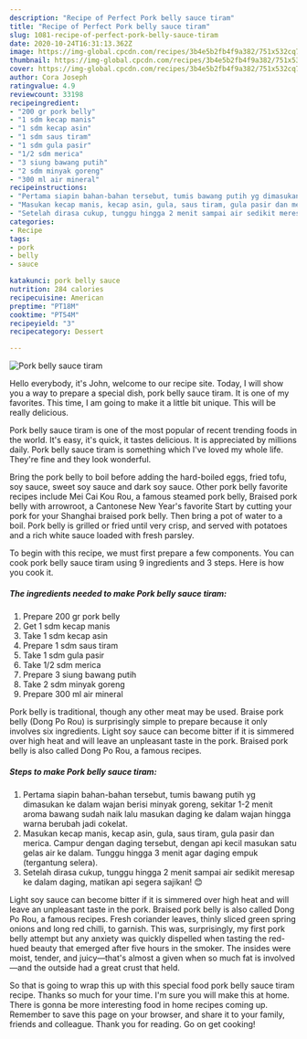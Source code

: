 ```yaml
---
description: "Recipe of Perfect Pork belly sauce tiram"
title: "Recipe of Perfect Pork belly sauce tiram"
slug: 1081-recipe-of-perfect-pork-belly-sauce-tiram
date: 2020-10-24T16:31:13.362Z
image: https://img-global.cpcdn.com/recipes/3b4e5b2fb4f9a382/751x532cq70/pork-belly-sauce-tiram-foto-resep-utama.jpg
thumbnail: https://img-global.cpcdn.com/recipes/3b4e5b2fb4f9a382/751x532cq70/pork-belly-sauce-tiram-foto-resep-utama.jpg
cover: https://img-global.cpcdn.com/recipes/3b4e5b2fb4f9a382/751x532cq70/pork-belly-sauce-tiram-foto-resep-utama.jpg
author: Cora Joseph
ratingvalue: 4.9
reviewcount: 33198
recipeingredient:
- "200 gr pork belly"
- "1 sdm kecap manis"
- "1 sdm kecap asin"
- "1 sdm saus tiram"
- "1 sdm gula pasir"
- "1/2 sdm merica"
- "3 siung bawang putih"
- "2 sdm minyak goreng"
- "300 ml air mineral"
recipeinstructions:
- "Pertama siapin bahan-bahan tersebut, tumis bawang putih yg dimasukan ke dalam wajan berisi minyak goreng, sekitar 1-2 menit aroma bawang sudah naik lalu masukan daging ke dalam wajan hingga warna berubah jadi cokelat."
- "Masukan kecap manis, kecap asin, gula, saus tiram, gula pasir dan merica. Campur dengan daging tersebut, dengan api kecil masukan satu gelas air ke dalam. Tunggu hingga 3 menit agar daging empuk (tergantung selera)."
- "Setelah dirasa cukup, tunggu hingga 2 menit sampai air sedikit meresap ke dalam daging, matikan api segera sajikan! 😊"
categories:
- Recipe
tags:
- pork
- belly
- sauce

katakunci: pork belly sauce 
nutrition: 284 calories
recipecuisine: American
preptime: "PT18M"
cooktime: "PT54M"
recipeyield: "3"
recipecategory: Dessert

---
```



![Pork belly sauce tiram](https://img-global.cpcdn.com/recipes/3b4e5b2fb4f9a382/751x532cq70/pork-belly-sauce-tiram-foto-resep-utama.jpg)

Hello everybody, it's John, welcome to our recipe site. Today, I will show you a way to prepare a special dish, pork belly sauce tiram. It is one of my favorites. This time, I am going to make it a little bit unique. This will be really delicious.

Pork belly sauce tiram is one of the most popular of recent trending foods in the world. It's easy, it's quick, it tastes delicious. It is appreciated by millions daily. Pork belly sauce tiram is something which I've loved my whole life. They're fine and they look wonderful.

Bring the pork belly to boil before adding the hard-boiled eggs, fried tofu, soy sauce, sweet soy sauce and dark soy sauce. Other pork belly favorite recipes include Mei Cai Kou Rou, a famous steamed pork belly, Braised pork belly with arrowroot, a Cantonese New Year&#39;s favorite Start by cutting your pork for your Shanghai braised pork belly. Then bring a pot of water to a boil. Pork belly is grilled or fried until very crisp, and served with potatoes and a rich white sauce loaded with fresh parsley.


To begin with this recipe, we must first prepare a few components. You can cook pork belly sauce tiram using 9 ingredients and 3 steps. Here is how you cook it.

<!--inarticleads1-->

##### The ingredients needed to make Pork belly sauce tiram:

1. Prepare 200 gr pork belly
1. Get 1 sdm kecap manis
1. Take 1 sdm kecap asin
1. Prepare 1 sdm saus tiram
1. Take 1 sdm gula pasir
1. Take 1/2 sdm merica
1. Prepare 3 siung bawang putih
1. Take 2 sdm minyak goreng
1. Prepare 300 ml air mineral


Pork belly is traditional, though any other meat may be used. Braise pork belly (Dong Po Rou) is surprisingly simple to prepare because it only involves six ingredients. Light soy sauce can become bitter if it is simmered over high heat and will leave an unpleasant taste in the pork. Braised pork belly is also called Dong Po Rou, a famous recipes. 

<!--inarticleads2-->

##### Steps to make Pork belly sauce tiram:

1. Pertama siapin bahan-bahan tersebut, tumis bawang putih yg dimasukan ke dalam wajan berisi minyak goreng, sekitar 1-2 menit aroma bawang sudah naik lalu masukan daging ke dalam wajan hingga warna berubah jadi cokelat.
1. Masukan kecap manis, kecap asin, gula, saus tiram, gula pasir dan merica. Campur dengan daging tersebut, dengan api kecil masukan satu gelas air ke dalam. Tunggu hingga 3 menit agar daging empuk (tergantung selera).
1. Setelah dirasa cukup, tunggu hingga 2 menit sampai air sedikit meresap ke dalam daging, matikan api segera sajikan! 😊


Light soy sauce can become bitter if it is simmered over high heat and will leave an unpleasant taste in the pork. Braised pork belly is also called Dong Po Rou, a famous recipes. Fresh coriander leaves, thinly sliced green spring onions and long red chilli, to garnish. This was, surprisingly, my first pork belly attempt but any anxiety was quickly dispelled when tasting the red-hued beauty that emerged after five hours in the smoker. The insides were moist, tender, and juicy—that&#39;s almost a given when so much fat is involved—and the outside had a great crust that held. 

So that is going to wrap this up with this special food pork belly sauce tiram recipe. Thanks so much for your time. I'm sure you will make this at home. There is gonna be more interesting food in home recipes coming up. Remember to save this page on your browser, and share it to your family, friends and colleague. Thank you for reading. Go on get cooking!
